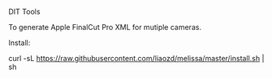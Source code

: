 DIT Tools

To generate Apple FinalCut Pro XML for mutiple cameras.

Install:

curl -sL https://raw.githubusercontent.com/liaozd/melissa/master/install.sh | sh


